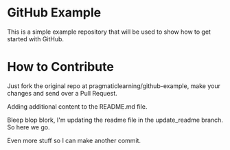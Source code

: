 GitHub Example
==============

This is a simple example repository that will be used to show how to get started with GitHub.

How to Contribute
=================

Just fork the original repo at pragmaticlearning/github-example, make your changes and send over a Pull Request.

Adding additional content to the README.md file.

Bleep blop blork, I'm updating the readme file in the update_readme branch. So here we go.

Even more stuff so I can make another commit.

